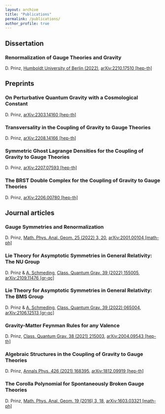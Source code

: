 ```yaml
---
layout: archive
title: "Publications"
permalink: /publications/
author_profile: true
---
```




## Dissertation

### Renormalization of Gauge Theories and Gravity
D. Prinz, [Humboldt University of Berlin (2022)](https://edoc.hu-berlin.de/18452/26190), [arXiv:2210.17510 [hep-th]](https://arxiv.org/abs/2210.17510)


## Preprints

### On Perturbative Quantum Gravity with a Cosmological Constant
D. Prinz, [arXiv:2303.14160 [hep-th]](https://arxiv.org/abs/2303.14160)

### Transversality in the Coupling of Gravity to Gauge Theories
D. Prinz, [arXiv:2208.14166 [hep-th]](https://arxiv.org/abs/2208.14166)

### Symmetric Ghost Lagrange Densities for the Coupling of Gravity to Gauge Theories
D. Prinz, [arXiv:2207.07593 [hep-th]](https://arxiv.org/abs/2207.07593)

### The BRST Double Complex for the Coupling of Gravity to Gauge Theories
D. Prinz, [arXiv:2206.00780 [hep-th]](https://arxiv.org/abs/2206.00780)


## Journal articles

### Gauge Symmetries and Renormalization
D. Prinz, [Math. Phys. Anal. Geom. 25 (2022) 3, 20](https://link.springer.com/article/10.1007/s11040-022-09423-8), [arXiv:2001.00104 [math-ph]](https://arxiv.org/abs/2001.00104)

### Lie Theory for Asymptotic Symmetries in General Relativity: The NU Group
D. Prinz & [A. Schmeding](https://www.nord.no/en/employees/alexander-schmeding), [Class. Quantum Grav. 39 (2022) 155005](https://iopscience.iop.org/article/10.1088/1361-6382/ac776c), [arXiv:2109.11476 [gr-qc]](https://arxiv.org/abs/2109.11476)

### Lie Theory for Asymptotic Symmetries in General Relativity: The BMS Group
D. Prinz & [A. Schmeding](https://www.nord.no/en/employees/alexander-schmeding), [Class. Quantum Grav. 39 (2022) 065004](https://iopscience.iop.org/article/10.1088/1361-6382/ac4ae2), [arXiv:2106.12513 [gr-qc]](https://arxiv.org/abs/2106.12513)

### Gravity-Matter Feynman Rules for any Valence
D. Prinz, [Class. Quantum Grav. 38 (2021) 215003](https://iopscience.iop.org/article/10.1088/1361-6382/ac1cc9), [arXiv:2004.09543 [hep-th]](https://arxiv.org/abs/2004.09543)

### Algebraic Structures in the Coupling of Gravity to Gauge Theories
D. Prinz, [Annals Phys. 426 (2021) 168395](https://www.sciencedirect.com/science/article/abs/pii/S0003491621000014), [arXiv:1812.09919 [hep-th]](https://arxiv.org/abs/1812.09919)

### The Corolla Polynomial for Spontaneously Broken Gauge Theories
D. Prinz, [Math. Phys. Anal. Geom. 19 (2016) 3, 18](https://link.springer.com/article/10.1007/s11040-016-9222-0), [arXiv:1603.03321 [math-ph]](https://arxiv.org/abs/1603.03321)
